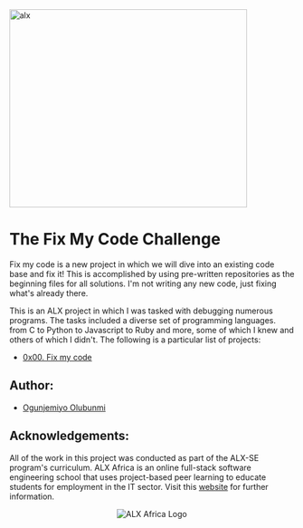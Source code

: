 <img align="center" width="420" height="350" alt="alx" src="https://camo.githubusercontent.com/349d47b359c21448b0415bfdb1ec6ae1db87b60a55243b187d514d0071f930ad/68747470733a2f2f6c68332e676f6f676c6575736572636f6e74656e742e636f6d2f7648314854486871374249457568494475456332577263324c675a6967734a455744523536414c754446525a76392d6a714367484e4875424849422d664c727262777037744a3862377165494a6f3056744855683d7330">

# The Fix My Code Challenge

Fix my code is a new project in which we will dive into an existing code base and fix it!
This is accomplished by using pre-written repositories as the beginning files for all solutions.
I'm not writing any new code, just fixing what's already there.

This is an ALX project in which I was tasked with debugging numerous programs.
The tasks included a diverse set of programming languages.
from C to Python to Javascript to Ruby and more, some of which I knew and others of which I didn't.
The following is a particular list of projects:

- [0x00. Fix my code](./0x00-challenge)

## Author:

- [Ogunjemiyo Olubunmi](https://www.linkedin.com/in/bunmi-jemiyo-b0b5981b4)

## Acknowledgements:

All of the work in this project was conducted as part of the ALX-SE program's curriculum.
ALX Africa is an online full-stack software engineering school that uses project-based peer learning to educate students for employment in the IT sector.
Visit this [website](https://www.alxafrica.com) for further information.

<p align="center">
  <img src="http://www.alxafrica.com/wp-content/uploads/2022/01/header-logo.png"
    alt="ALX Africa Logo">
  </p>
